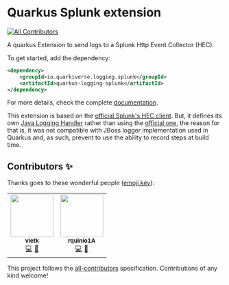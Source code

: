 # Quarkus Splunk extension

<!-- ALL-CONTRIBUTORS-BADGE:START - Do not remove or modify this section -->
[![All Contributors](https://img.shields.io/badge/all_contributors-2-orange.svg?style=flat-square)](#contributors-)
<!-- ALL-CONTRIBUTORS-BADGE:END -->

A quarkus Extension to send logs to a Splunk Http Event Collector (HEC).

To get started, add the dependency:

```xml
<dependency>
    <groupId>io.quarkiverse.logging.splunk</groupId>
    <artifactId>quarkus-logging-splunk</artifactId>
</dependency>
```

For more details, check the complete [documentation](https://quarkiverse.github.io/quarkiverse-docs/quarkus-logging-splunk).

This extension is based on the [official Splunk's HEC client](https://github.com/splunk/splunk-library-javalogging).
But, it defines its own [Java Logging Handler](https://docs.oracle.com/en/java/javase/11/docs/api/java.logging/java/util/logging/Handler.html)
rather than using the [official one](https://github.com/splunk/splunk-library-javalogging/blob/1.8.0/src/main/java/com/splunk/logging/HttpEventCollectorLoggingHandler.java),
the reason for that is, it was not compatible with JBoss logger implementation used in Quarkus and, as such,
prevent to use the ability to record steps at build time.

## Contributors ✨

Thanks goes to these wonderful people ([emoji key](https://allcontributors.org/docs/en/emoji-key)):

<!-- ALL-CONTRIBUTORS-LIST:START - Do not remove or modify this section -->
<!-- prettier-ignore-start -->
<!-- markdownlint-disable -->
<table>
  <tr>
    <td align="center"><a href="https://github.com/vietk"><img src="https://avatars.githubusercontent.com/u/1568850?v=4?s=100" width="100px;" alt=""/><br /><sub><b>vietk</b></sub></a><br /><a href="https://github.com/quarkiverse/quarkus-splunk/commits?author=vietk" title="Code">💻</a> <a href="#maintenance-vietk" title="Maintenance">🚧</a></td>
    <td align="center"><a href="https://github.com/rquinio1A"><img src="https://avatars.githubusercontent.com/u/58322910?v=4?s=100" width="100px;" alt=""/><br /><sub><b>rquinio1A</b></sub></a><br /><a href="https://github.com/quarkiverse/quarkus-splunk/commits?author=rquinio1A" title="Code">💻</a> <a href="#maintenance-rquinio1A" title="Maintenance">🚧</a></td>
  </tr>
</table>

<!-- markdownlint-restore -->
<!-- prettier-ignore-end -->

<!-- ALL-CONTRIBUTORS-LIST:END -->

This project follows the [all-contributors](https://github.com/all-contributors/all-contributors) specification. Contributions of any kind welcome!
